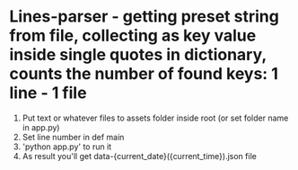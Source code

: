 # Lines-parser - getting preset string from file, collecting as key value inside single quotes in dictionary, counts the number of found keys: 1 line - 1 file
1. Put text or whatever files to assets folder inside root (or set folder name in app.py)
2. Set line number in def main
3. 'python app.py' to run it
4. As result you'll get data-{current_date}({current_time}).json file
